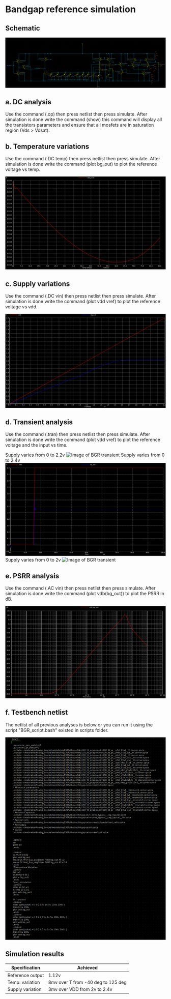 # Bandgap reference simulation

## Schematic

![Image of BGR schematic](https://github.com/mabrains/Analog_blocks/blob/main/Analog_Blocks/Bandgap/Images/Bandgap5v/schematic_banba.png)


## a. DC analysis

Use the command (.op) then press netlist then press simulate. After simulation is done write the command (show) this command will display all the transistors parameters
and ensure that all mosfets are in saturation region (Vds > Vdsat).

## b. Temperature variations

Use the command (.DC temp) then press netlist then press simulate. After simulation is done write the command (plot bg_out) to plot the reference voltage vs temp.

![Image of BGR Temp](https://github.com/mabrains/Analog_blocks/blob/main/Analog_Blocks/Bandgap/Images/Bandgap5v/temp_var_banba.png)

## c. Supply variations

Use the command (.DC vin) then press netlist then press simulate. After simulation is done write the command (plot vdd vref) to plot the reference voltage vs vdd.

![Image of BGR vdd](https://github.com/mabrains/Analog_blocks/blob/main/Analog_Blocks/Bandgap/Images/Bandgap5v/supply_variation.png)

## d. Transient analysis

Use the command (.tran) then press netlist then press simulate. After simulation is done write the command (plot vdd vref) to plot the reference voltage and the input vs time.

Supply varies from 0 to 2.2v
![Image of BGR transient](https://github.com/mabrains/Analog_blocks/blob/main/Analog_Blocks/Bandgap/Images/Bandgap5v/tran_2.2v_banba.png)
Supply varies from 0 to 2.4v
![Image of BGR transient](https://github.com/mabrains/Analog_blocks/blob/main/Analog_Blocks/Bandgap/Images/Bandgap5v/tran_2.4banba.png)
Supply varies from 0 to 2v
![Image of BGR transient](https://github.com/mabrains/Analog_blocks/blob/main/Analog_Blocks/Bandgap/Images/Bandgap5v/tran_2v_banba.png)

## e. PSRR analysis

Use the command (.AC vin) then press netlist then press simulate. After simulation is done write the command (plot vdb(bg_out)) to plot the PSRR in dB.

![Image of BGR PSRR](https://github.com/mabrains/Analog_blocks/blob/main/Analog_Blocks/Bandgap/Images/Bandgap5v/psrr_banba.png)

## f. Testbench netlist

The netlist of all previous analyses is below or you can run it using the script "BGR_script.bash" existed in scripts folder.

![Image of BGR netlist](https://github.com/mabrains/Analog_blocks/blob/main/Analog_Blocks/Bandgap/Images/Bandgap5v/testbench_banba.png)

## Simulation results

Specification    | Achieved
-----------------| ------------------------------------
Reference output |              1.12v
Temp. variation  | 8mv over T from -40 deg to 125 deg
Supply variation | 3mv  over VDD from 2v to 2.4v 
